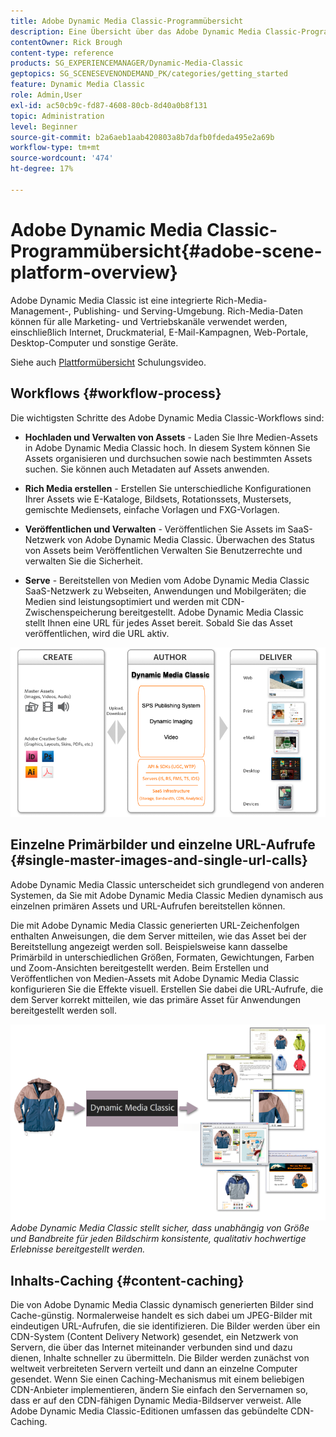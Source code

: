 ```yaml
---
title: Adobe Dynamic Media Classic-Programmübersicht
description: Eine Übersicht über das Adobe Dynamic Media Classic-Programm und den gesamten Workflow-Prozess.
contentOwner: Rick Brough
content-type: reference
products: SG_EXPERIENCEMANAGER/Dynamic-Media-Classic
geptopics: SG_SCENESEVENONDEMAND_PK/categories/getting_started
feature: Dynamic Media Classic
role: Admin,User
exl-id: ac50cb9c-fd87-4608-80cb-8d40a0b8f131
topic: Administration
level: Beginner
source-git-commit: b2a6aeb1aab420803a8b7dafb0fdeda495e2a69b
workflow-type: tm+mt
source-wordcount: '474'
ht-degree: 17%

---
```


# Adobe Dynamic Media Classic-Programmübersicht{#adobe-scene-platform-overview}

Adobe Dynamic Media Classic ist eine integrierte Rich-Media-Management-, Publishing- und Serving-Umgebung. Rich-Media-Daten können für alle Marketing- und Vertriebskanäle verwendet werden, einschließlich Internet, Druckmaterial, E-Mail-Kampagnen, Web-Portale, Desktop-Computer und sonstige Geräte.

Siehe auch [Plattformübersicht](https://s7d5.scene7.com/s7viewers/html5/VideoViewer.html?videoserverurl=https://s7d5.scene7.com/is/content/&amp;emailurl=https://s7d5.scene7.com/s7/emailFriend&amp;serverUrl=https://s7d5.scene7.com/is/image/&amp;config=Scene7SharedAssets/Universal_HTML5_Video&amp;contenturl=https://s7d5.scene7.com/skins/&amp;asset=S7tutorials/572_Platform%20Overview_converted%20renamed_Getting%20Started-AVS) Schulungsvideo.

## Workflows {#workflow-process}

Die wichtigsten Schritte des Adobe Dynamic Media Classic-Workflows sind:

* **Hochladen und Verwalten von Assets** - Laden Sie Ihre Medien-Assets in Adobe Dynamic Media Classic hoch. In diesem System können Sie Assets organisieren und durchsuchen sowie nach bestimmten Assets suchen. Sie können auch Metadaten auf Assets anwenden.

* **Rich Media erstellen** - Erstellen Sie unterschiedliche Konfigurationen Ihrer Assets wie E-Kataloge, Bildsets, Rotationssets, Mustersets, gemischte Mediensets, einfache Vorlagen und FXG-Vorlagen.

* **Veröffentlichen und Verwalten** - Veröffentlichen Sie Assets im SaaS-Netzwerk von Adobe Dynamic Media Classic. Überwachen des Status von Assets beim Veröffentlichen Verwalten Sie Benutzerrechte und verwalten Sie die Sicherheit.

* **Serve** - Bereitstellen von Medien vom Adobe Dynamic Media Classic SaaS-Netzwerk zu Webseiten, Anwendungen und Mobilgeräten; die Medien sind leistungsoptimiert und werden mit CDN-Zwischenspeicherung bereitgestellt. Adobe Dynamic Media Classic stellt Ihnen eine URL für jedes Asset bereit. Sobald Sie das Asset veröffentlichen, wird die URL aktiv.

![Der Adobe Dynamic Media Classic-Workflow-Prozess](/help/using/assets/gs_workflow.png)

## Einzelne Primärbilder und einzelne URL-Aufrufe {#single-master-images-and-single-url-calls}

Adobe Dynamic Media Classic unterscheidet sich grundlegend von anderen Systemen, da Sie mit Adobe Dynamic Media Classic Medien dynamisch aus einzelnen primären Assets und URL-Aufrufen bereitstellen können.

Die mit Adobe Dynamic Media Classic generierten URL-Zeichenfolgen enthalten Anweisungen, die dem Server mitteilen, wie das Asset bei der Bereitstellung angezeigt werden soll. Beispielsweise kann dasselbe Primärbild in unterschiedlichen Größen, Formaten, Gewichtungen, Farben und Zoom-Ansichten bereitgestellt werden. Beim Erstellen und Veröffentlichen von Medien-Assets mit Adobe Dynamic Media Classic konfigurieren Sie die Effekte visuell. Erstellen Sie dabei die URL-Aufrufe, die dem Server korrekt mitteilen, wie das primäre Asset für Anwendungen bereitgestellt werden soll.

![Adobe Dynamic Media Classic kann dasselbe Primärbild für verschiedene Medien in unterschiedlichen Größen und Formaten bereitstellen.](/help/using/assets/gs_dynamic_publishing.png)
*Adobe Dynamic Media Classic stellt sicher, dass unabhängig von Größe und Bandbreite für jeden Bildschirm konsistente, qualitativ hochwertige Erlebnisse bereitgestellt werden.*

## Inhalts-Caching {#content-caching}

Die von Adobe Dynamic Media Classic dynamisch generierten Bilder sind Cache-günstig. Normalerweise handelt es sich dabei um JPEG-Bilder mit eindeutigen URL-Aufrufen, die sie identifizieren. Die Bilder werden über ein CDN-System (Content Delivery Network) gesendet, ein Netzwerk von Servern, die über das Internet miteinander verbunden sind und dazu dienen, Inhalte schneller zu übermitteln. Die Bilder werden zunächst von weltweit verbreiteten Servern verteilt und dann an einzelne Computer gesendet. Wenn Sie einen Caching-Mechanismus mit einem beliebigen CDN-Anbieter implementieren, ändern Sie einfach den Servernamen so, dass er auf den CDN-fähigen Dynamic Media-Bildserver verweist. Alle Adobe Dynamic Media Classic-Editionen umfassen das gebündelte CDN-Caching.
